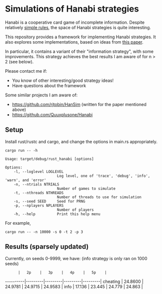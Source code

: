 # Simulations of Hanabi strategies

Hanabi is a cooperative card game of incomplete information.
Despite relatively [simple rules](https://boardgamegeek.com/article/10670613#10670613),
the space of Hanabi strategies is quite interesting.

This repository provides a framework for implementing Hanabi strategies.
It also explores some implementations, based on ideas from
[this paper](https://d0474d97-a-62cb3a1a-s-sites.googlegroups.com/site/rmgpgrwc/research-papers/Hanabi_final.pdf).

In particular, it contains a variant of their "information strategy", with some improvements.
This strategy achieves the best results I am aware of for n > 2 (see below).

Please contact me if:
- You know of other interesting/good strategy ideas!
- Have questions about the framework

Some similar projects I am aware of:
- https://github.com/rjtobin/HanSim (written for the paper mentioned above)
- https://github.com/Quuxplusone/Hanabi

## Setup

Install rust/rustc and cargo, and change the options in main.rs appropriately.

`cargo run -- -h`

```
Usage: target/debug/rust_hanabi [options]

Options:
    -l, --loglevel LOGLEVEL
                        Log level, one of 'trace', 'debug', 'info', 'warn', and 'error'
    -n, --ntrials NTRIALS
                        Number of games to simulate
    -t, --nthreads NTHREADS
                        Number of threads to use for simulation
    -s, --seed SEED     Seed for PRNG
    -p, --nplayers NPLAYERS
                        Number of players
    -h, --help          Print this help menu
```

For example,

`cargo run -- -n 10000 -s 0 -t 2 -p 3`

## Results (sparsely updated)

Currently, on seeds 0-9999, we have:
(info strategy is only ran on 1000 seeds)

          |   2p    |   3p    |   4p    |   5p    |
----------|---------|---------|---------|---------|
cheating  | 24.8600 | 24.9781 | 24.9715 | 24.9583 |
info      | 17.136  | 23.445  | 24.779  | 24.863  |

